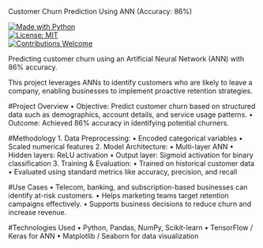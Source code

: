 Customer Churn Prediction Using ANN (Accuracy: 86%)

[![Made with Python](https://img.shields.io/badge/Made%20with-Python-blue.svg)](https://www.python.org/)  
[![License: MIT](https://img.shields.io/badge/License-MIT-green.svg)](LICENSE)  
[![Contributions Welcome](https://img.shields.io/badge/Contributions-Welcome-brightgreen.svg)](#contributing)  

Predicting customer churn using an Artificial Neural Network (ANN) with 86% accuracy.

This project leverages ANNs to identify customers who are likely to leave a company, enabling businesses to implement proactive retention strategies.

#Project Overview
	•	Objective: Predict customer churn based on structured data such as demographics, account details, and service usage patterns.
	•	Outcome: Achieved 86% accuracy in identifying potential churners.

#Methodology
	1.	Data Preprocessing:
	•	Encoded categorical variables
	•	Scaled numerical features
	2.	Model Architecture:
	•	Multi-layer ANN
	•	Hidden layers: ReLU activation
	•	Output layer: Sigmoid activation for binary classification
	3.	Training & Evaluation:
	•	Trained on historical customer data
	•	Evaluated using standard metrics like accuracy, precision, and recall
 
#Use Cases
	•	Telecom, banking, and subscription-based businesses can identify at-risk customers.
	•	Helps marketing teams target retention campaigns effectively.
	•	Supports business decisions to reduce churn and increase revenue.

#Technologies Used
	•	Python, Pandas, NumPy, Scikit-learn
	•	TensorFlow / Keras for ANN
	•	Matplotlib / Seaborn for data visualization
